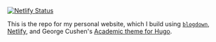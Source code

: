 [![Netlify Status](https://api.netlify.com/api/v1/badges/fc98ef2f-ceba-4684-abd5-ba749ed8d708/deploy-status)](https://app.netlify.com/sites/agitated-lichterman-e1cafb/deploys)

This is the repo for my personal website, which I build using [`blogdown`](https://bookdown.org/yihui/blogdown/), [Netlify](https://www.netlify.com/), and George Cushen's [Academic theme for Hugo](https://wowchemy.com/).
